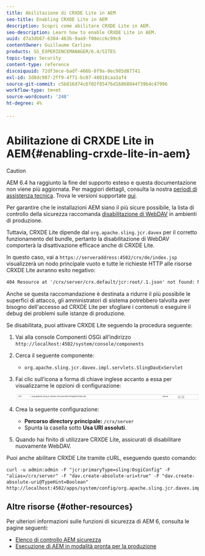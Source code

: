 ```yaml
---
title: Abilitazione di CRXDE Lite in AEM
seo-title: Enabling CRXDE Lite in AEM
description: Scopri come abilitare CRXDE Lite in AEM.
seo-description: Learn how to enable CRXDE Lite in AEM.
uuid: d7a3db67-6384-463b-9aa9-f08ecc6c99c6
contentOwner: Guillaume Carlino
products: SG_EXPERIENCEMANAGER/6.4/SITES
topic-tags: Security
content-type: reference
discoiquuid: 72df3ece-badf-466b-8f9a-0ec985d87741
exl-id: 3d8dc987-2ff9-4f71-bc07-48018caa3af4
source-git-commit: c5b816d74c6f02f85476d16868844f39b4c47996
workflow-type: tm+mt
source-wordcount: '248'
ht-degree: 4%

---
```


# Abilitazione di CRXDE Lite in AEM{#enabling-crxde-lite-in-aem}

>[!CAUTION]
>
>AEM 6.4 ha raggiunto la fine del supporto esteso e questa documentazione non viene più aggiornata. Per maggiori dettagli, consulta la nostra [periodi di assistenza tecnica](https://helpx.adobe.com/it/support/programs/eol-matrix.html). Trova le versioni supportate [qui](https://experienceleague.adobe.com/docs/).

Per garantire che le installazioni AEM siano il più sicure possibile, la lista di controllo della sicurezza raccomanda [disabilitazione di WebDAV](/help/sites-administering/security-checklist.md#disable-webdav) in ambienti di produzione.

Tuttavia, CRXDE Lite dipende dal `org.apache.sling.jcr.davex` per il corretto funzionamento del bundle, pertanto la disabilitazione di WebDAV comporterà la disattivazione efficace anche di CRXDE Lite.

In questo caso, vai a `https://serveraddress:4502/crx/de/index.jsp` visualizzerà un nodo principale vuoto e tutte le richieste HTTP alle risorse CRXDE Lite avranno esito negativo:

```xml
404 Resource at '/crx/server/crx.default/jcr:root/.1.json' not found: No resource found
```

Anche se questa raccomandazione è destinata a ridurre il più possibile le superfici di attacco, gli amministratori di sistema potrebbero talvolta aver bisogno dell&#39;accesso ad CRXDE Lite per sfogliare i contenuti o eseguire il debug dei problemi sulle istanze di produzione.

Se disabilitata, puoi attivare CRXDE Lite seguendo la procedura seguente:

1. Vai alla console Componenti OSGi all’indirizzo `http://localhost:4502/system/console/components`
1. Cerca il seguente componente:

   * `org.apache.sling.jcr.davex.impl.servlets.SlingDavExServlet`

1. Fai clic sull’icona a forma di chiave inglese accanto a essa per visualizzarne le opzioni di configurazione:

   ![chlimage_1-80](assets/chlimage_1-80.png)

1. Crea la seguente configurazione:

   * **Percorso directory principale:** `/crx/server`
   * Spunta la casella sotto **Usa URI assoluti**.

1. Quando hai finito di utilizzare CRXDE Lite, assicurati di disabilitare nuovamente WebDAV.

Puoi anche abilitare CRXDE Lite tramite cURL, eseguendo questo comando:

```shell
curl -u admin:admin -F "jcr:primaryType=sling:OsgiConfig" -F "alias=/crx/server" -F "dav.create-absolute-uri=true" -F "dav.create-absolute-uri@TypeHint=Boolean" http://localhost:4502/apps/system/config/org.apache.sling.jcr.davex.impl.servlets.SlingDavExServlet
```

## Altre risorse {#other-resources}

Per ulteriori informazioni sulle funzioni di sicurezza di AEM 6, consulta le pagine seguenti:

* [Elenco di controllo AEM sicurezza](/help/sites-administering/security-checklist.md)
* [Esecuzione di AEM in modalità pronta per la produzione](/help/sites-administering/production-ready.md)

